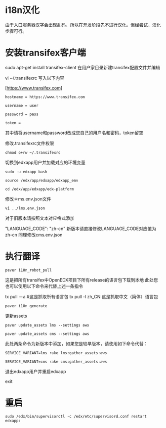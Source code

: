 i18n汉化
========

由于入口服务器汉字会出现乱码，所以在开发阶段先不进行汉化。但经尝试，汉化步骤可行。



安装transifex客户端
======

sudo apt-get install transifex-client
在用户家目录新建transifex配置文件并编辑

vi ~/.transifexrc
写入以下内容


[https://www.transifex.com]

    hostname = https://www.transifex.com

    username = user

    password = pass

    token =
    
其中请将username和password改成您自己的用户名和密码，token留空

修改.transifexrc文件权限

    chmod o+rw ~/.transifexrc
    
切换到edxapp用户并加载对应的环境变量

    sudo -u edxapp bash

    source /edx/app/edxapp/edxapp_env

    cd /edx/app/edxapp/edx-platform
    
修改＊ms.env.json文件

    vi ../lms.env.json
    
对于旧版本请按照文本对应格式添加


"LANGUAGE_CODE": "zh-cn"
新版本请直接修改LANGUAGE_CODE对应值为zh-cn
同理修改cms.env.json

执行翻译
======

    paver i18n_robot_pull
    
这是把所有transifex中OpenEDX项目下所有release的语言包下载到本地
此处您也可以使用以下命令来代替上述一条指令


tx pull －a #这是抓取所有语言包 tx pull -l zh_CN 这是抓取中文（简体）语言包

    paver i18n_generate
    
更新assets

    paver update_assets lms --settings aws

    paver update_assets cms --settings aws
    
此处两条命令为新版本中添加，如果您是较早版本，请使用如下命令代替：


    SERVICE_VARIANT=lms rake lms:gather_assets:aws

    SERVICE_VARIANT=cms rake cms:gather_assets:aws
    
退出edxapp用户并重启edxapp

exit

重启
======

    sudo /edx/bin/supervisorctl -c /edx/etc/supervisord.conf restart edxapp:
